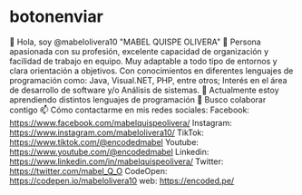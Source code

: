 # botonenviar
👋 Hola, soy @mabelolivera10 "MABEL QUISPE OLIVERA"
👀 Persona apasionada con su profesión, excelente capacidad de organización y facilidad de trabajo en equipo. Muy adaptable a todo tipo de entornos y clara orientación a objetivos. Con conocimientos en diferentes lenguajes de programación como: Java, Visual.NET, PHP, entre otros; Interés en el área de desarrollo de software y/o Análisis de sistemas.
🌱 Actualmente estoy aprendiendo distintos lenguajes de programación
💞️ Busco colaborar contigo
📫 Cómo contactarme en mis redes sociales:
Facebook: https://www.facebook.com/mabelquispeolivera/
Instagram: https://www.instagram.com/mabelolivera10/
TikTok: https://www.tiktok.com/@encodedmabel
Youtube: https://www.youtube.com/@encodedmabel
Linkedin: https://www.linkedin.com/in/mabelquispeolivera/
Twitter: https://twitter.com/mabel_Q_O
CodeOpen: https://codepen.io/mabelolivera10
web: https://encoded.pe/
